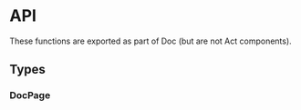 # API

These functions are exported as part of Doc (but are not
Act components).

## Types

### DocPage

<DocTs namespace="@lukekaalim/act-doc" identifier="DocPage" />